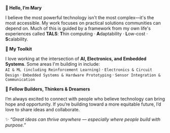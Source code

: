 **👋 Hello, I’m Mary**

I believe the most powerful technology isn't the most complex—it's the most accessible. My work focuses on practical solutions communities can depend on. Much of this is guided by a framework from my own life's experiences called **TALS**:  **T**hin computing · **A**daptability · **L**ow-cost · **S**calability.

**🔧 My Toolkit**

I love working at the intersection of **AI, Electronics, and Embedded Systems**. Some areas I'm building in include:  
`AI & ML (including Reinforcement Learning)` · `Electronics & Circuit Design` · `Embedded Systems & Hardware Prototyping` · `Sensor Integration & Communication`

**🌱 Fellow Builders, Thinkers & Dreamers** 

I’m always excited to connect with people who believe technology can bring hope and opportunity.
If you’re building toward a more equitable future, I’d love to share ideas and collaborate.

✨ *“Great ideas can thrive anywhere — especially where people build with purpose.”*
